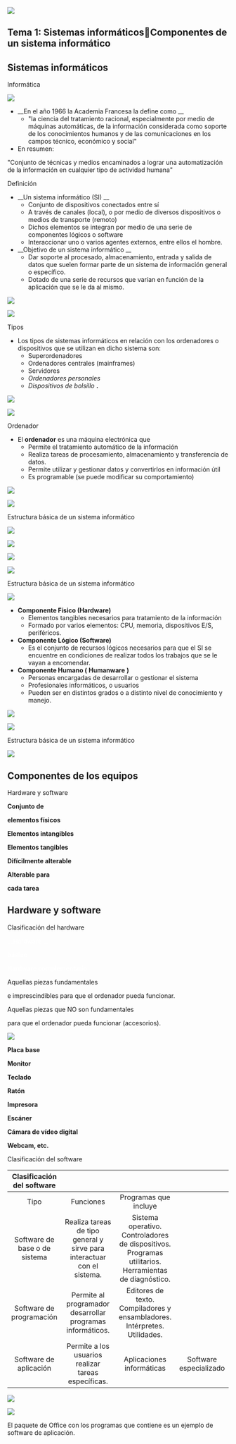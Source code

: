 ![](img/1%20Introduccion%20a%20los%20sistemas%20informaticos0.jpg)

## Tema 1: Sistemas informáticosComponentes de un sistema informático

## Sistemas informáticos

Informática

![](img/1%20Introduccion%20a%20los%20sistemas%20informaticos1.jpg)

* __En el año 1966 la Academia Francesa la define como __
  * "la ciencia del tratamiento racional, especialmente por medio de máquinas automáticas, de la información considerada como soporte de los conocimientos humanos y de las comunicaciones en los campos técnico, económico y social"
* En resumen:

"Conjunto de técnicas y medios encaminados a lograr una automatización de la información en cualquier tipo de actividad humana"

Definición

* __Un sistema informático \(SI\) __
  * Conjunto de dispositivos conectados entre sí
  * A través de canales \(local\), o por medio de diversos dispositivos o medios de transporte \(remoto\)
  * Dichos elementos se integran por medio de una serie de componentes lógicos o software
  * Interaccionar uno o varios agentes externos, entre ellos el hombre\.
* __Objetivo de un sistema informático __
  * Dar soporte al procesado, almacenamiento, entrada y salida de datos que suelen formar parte de un sistema de información general o específico\.
  * Dotado de una serie de recursos que varían en función de la aplicación que se le da al mismo\.

![](img/1%20Introduccion%20a%20los%20sistemas%20informaticos2.jpg)

![](img/1%20Introduccion%20a%20los%20sistemas%20informaticos3.jpg)

Tipos

* Los tipos de sistemas informáticos en relación con los ordenadores o dispositivos que se utilizan en dicho sistema son:
  * Superordenadores
  * Ordenadores centrales \(mainframes\)
  * Servidores
  * _Ordenadores personales_
  * _Dispositivos de bolsillo_  __\.__

![](img/1%20Introduccion%20a%20los%20sistemas%20informaticos4.png)

![](img/1%20Introduccion%20a%20los%20sistemas%20informaticos5.png)

Ordenador

* El  __ordenador__  es una máquina electrónica que
  * Permite el tratamiento automático de la información
  * Realiza tareas de procesamiento, almacenamiento y transferencia de datos\.
  * Permite utilizar y gestionar datos y convertirlos en información útil
  * Es programable \(se puede modificar su comportamiento\)

![](img/1%20Introduccion%20a%20los%20sistemas%20informaticos6.jpg)

![](img/1%20Introduccion%20a%20los%20sistemas%20informaticos7.png)

Estructura básica de un sistema informático

![](img/1%20Introduccion%20a%20los%20sistemas%20informaticos8.png)

![](img/1%20Introduccion%20a%20los%20sistemas%20informaticos9.jpg)

![](img/1%20Introduccion%20a%20los%20sistemas%20informaticos10.jpg)

![](img/1%20Introduccion%20a%20los%20sistemas%20informaticos11.jpg)

Estructura básica de un sistema informático

![](img/1%20Introduccion%20a%20los%20sistemas%20informaticos12.png)

* __Componente Físico \(Hardware\)__
  * Elementos tangibles necesarios para tratamiento de la información
  * Formado por varios elementos: CPU, memoria, dispositivos E/S, periféricos\.
* __Componente Lógico \(Software\)__
  * Es el conjunto de recursos lógicos necesarios para que el SI se encuentre en condiciones de realizar todos los trabajos que se le vayan a encomendar\.
* __Componente Humano \(__  __Humanware__  __\)__
  * Personas encargadas de desarrollar o gestionar el sistema
  * Profesionales informáticos, o usuarios
  * Pueden ser en distintos grados o a distinto nivel de conocimiento y manejo\.

![](img/1%20Introduccion%20a%20los%20sistemas%20informaticos13.jpg)

![](img/1%20Introduccion%20a%20los%20sistemas%20informaticos14.jpg)

Estructura básica de un sistema informático

![](img/1%20Introduccion%20a%20los%20sistemas%20informaticos15.png)

## Componentes de los equipos

Hardware y software

__Conjunto de__

__elementos físicos__

__Elementos intangibles__

__Elementos tangibles__

__Difícilmente alterable__

__Alterable para__

__cada tarea__

## Hardware y software

Clasificación del hardware

<span style="color:#FFFFFF"> __Hardware __ </span>

<span style="color:#FFFFFF"> __básico__ </span>

<span style="color:#FFFFFF"> __Hardware complementario__ </span>

Aquellas piezas fundamentales

e imprescindibles para que el ordenador pueda funcionar\.

Aquellas piezas que NO son fundamentales

para que el ordenador pueda funcionar \(accesorios\)\.

![](img/1%20Introduccion%20a%20los%20sistemas%20informaticos16.jpg)

__Placa base__

__Monitor__

__Teclado__

__Ratón__

__Impresora__

__Escáner__

__Cámara de vídeo digital__

__Webcam, etc\.__

Clasificación del software

| Clasificación del software |  |  |  |
| :-: | :-: | :-: | :-: |
| Tipo  | Funciones | Programas que incluye |  |
| Software de<br />base o de<br />sistema | Realiza tareas de tipo general y sirve para interactuar con el sistema. |  Sistema operativo.<br />Controladores de dispositivos.<br />Programas utilitarios.<br />Herramientas de diagnóstico. |  |
| Software de<br />programación | Permite al programador desarrollar programas informáticos. | Editores de texto.<br />Compiladores y ensambladores.<br />Intérpretes.<br />Utilidades. |  |
| Software de<br />aplicación | Permite a los usuarios realizar tareas  específicas. | Aplicaciones informáticas | Software especializado |

![](img/1%20Introduccion%20a%20los%20sistemas%20informaticos17.png)

![](img/1%20Introduccion%20a%20los%20sistemas%20informaticos18.jpg)

El paquete de Office con los programas que contiene es un ejemplo de software de aplicación\.


